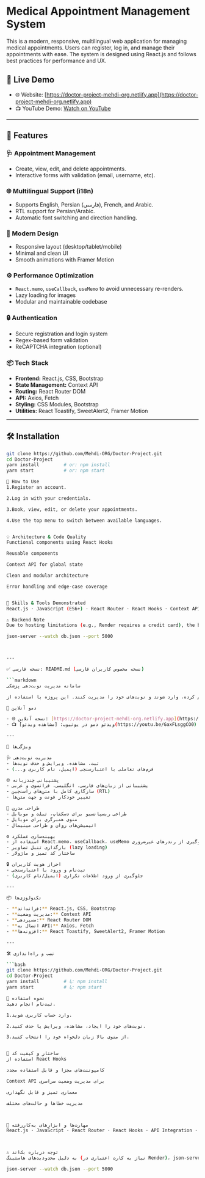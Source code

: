 # Medical Appointment Management System

This is a modern, responsive, multilingual web application for managing medical appointments. Users can register, log in, and manage their appointments with ease. The system is designed using React.js and follows best practices for performance and UX.

## 🚀 Live Demo

- 🌐 Website: [https://doctor-project-mehdi-org.netlify.app](https://doctor-project-mehdi-org.netlify.app)
- 📺 YouTube Demo: [Watch on YouTube](https://youtu.be/GaxFLsggCO0)

---

## 🌟 Features

### 🩺 Appointment Management
- Create, view, edit, and delete appointments.
- Interactive forms with validation (email, username, etc).

### 🌐 Multilingual Support (i18n)
- Supports English, Persian (فارسی), French, and Arabic.
- RTL support for Persian/Arabic.
- Automatic font switching and direction handling.

### 🎨 Modern Design
- Responsive layout (desktop/tablet/mobile)
- Minimal and clean UI
- Smooth animations with Framer Motion

### ⚙ Performance Optimization
- `React.memo`, `useCallback`, `useMemo` to avoid unnecessary re-renders.
- Lazy loading for images
- Modular and maintainable codebase

### 🔒 Authentication
- Secure registration and login system
- Regex-based form validation
- ReCAPTCHA integration (optional)

### 📦 Tech Stack

- **Frontend:** React.js, CSS, Bootstrap
- **State Management:** Context API
- **Routing:** React Router DOM
- **API:** Axios, Fetch
- **Styling:** CSS Modules, Bootstrap
- **Utilities:** React Toastify, SweetAlert2, Framer Motion

---

## 🛠️ Installation

```bash
git clone https://github.com/Mehdi-ORG/Doctor-Project.git
cd Doctor-Project
yarn install         # or: npm install
yarn start           # or: npm start

🧪 How to Use
1.Register an account.

2.Log in with your credentials.

3.Book, view, edit, or delete your appointments.

4.Use the top menu to switch between available languages.


💡 Architecture & Code Quality
Functional components using React Hooks

Reusable components

Context API for global state

Clean and modular architecture

Error handling and edge-case coverage


🧠 Skills & Tools Demonstrated
React.js · JavaScript (ES6+) · React Router · React Hooks · Context API · API Integration · Axios · JSON Server · Framer Motion · React Toastify · SweetAlert2 · Form Validation (Regex) · Responsive Design · RTL Support · Multilingual Apps

⚠ Backend Note
Due to hosting limitations (e.g., Render requires a credit card), the backend (json-server) is not deployed online. You can run it locally:

json-server --watch db.json --port 5000



---

✅ نسخه فارسی: README.md (نسخه مخصوص کاربران فارسی)

```markdown
سامانه مدیریت نوبت‌دهی پزشکی

این پروژه یک سامانه وب مدرن برای مدیریت نوبت‌دهی پزشکی است. کاربران می‌توانند ثبت‌نام کرده، وارد شوند و نوبت‌های خود را مدیریت کنند. این پروژه با استفاده از React.js و تکنولوژی‌های روز پیاده‌سازی شده و بهینه‌سازی‌های فراوانی در آن انجام شده است.

🚀 دمو آنلاین

- 🌐 نسخه آنلاین: [https://doctor-project-mehdi-org.netlify.app](https://doctor-project-mehdi-org.netlify.app)
- 📺 ویدئو دمو در یوتیوب: [مشاهده ویدئو](https://youtu.be/GaxFLsggCO0)

---

🌟 ویژگی‌ها

🩺 مدیریت نوبت‌دهی
- ثبت، مشاهده، ویرایش و حذف نوبت‌ها
- فرم‌های تعاملی با اعتبارسنجی (ایمیل، نام کاربری و...)

🌐 پشتیبانی چندزبانه
- پشتیبانی از زبان‌های فارسی، انگلیسی، فرانسوی و عربی
- سازگاری کامل با متن‌های راست‌چین (RTL)
- تغییر خودکار فونت و جهت متن‌ها

🎨 طراحی مدرن
- طراحی ریسپانسیو برای دسکتاپ، تبلت و موبایل
- منوی همبرگری برای موبایل
- انیمیشن‌های روان و طراحی مینیمال

⚙ بهینه‌سازی عملکرد
- استفاده از React.memo، useCallback، useMemo برای جلوگیری از رندرهای غیرضروری
- بارگذاری تنبل تصاویر (lazy loading)
- ساختار کد تمیز و ماژولار

🔒 احراز هویت کاربران
- ثبت‌نام و ورود با اعتبارسنجی
- جلوگیری از ورود اطلاعات تکراری (ایمیل/نام کاربری)

---

📦 تکنولوژی‌ها

- **فرانت‌اند:** React.js, CSS, Bootstrap
- **مدیریت وضعیت:** Context API
- **مسیر‌دهی:** React Router DOM
- **اتصال به API:** Axios, Fetch
- **افزونه‌ها:** React Toastify, SweetAlert2, Framer Motion

---

🛠️ نصب و راه‌اندازی

```bash
git clone https://github.com/Mehdi-ORG/Doctor-Project.git
cd Doctor-Project
yarn install         # یا: npm install
yarn start           # یا: npm start

🧪 نحوه استفاده
ثبت‌نام انجام دهید.

1.وارد حساب کاربری شوید.

2.نوبت‌های خود را ایجاد، مشاهده، ویرایش یا حذف کنید.

3.از منوی بالا زبان دلخواه خود را انتخاب کنید.


🧠 ساختار و کیفیت کد
استفاده از React Hooks

کامپوننت‌های مجزا و قابل استفاده مجدد

Context API برای مدیریت وضعیت سراسری

معماری تمیز و قابل نگهداری

مدیریت خطاها و حالت‌های مختلف



🧠 مهارت‌ها و ابزارهای به‌کاررفته
React.js · JavaScript · React Router · React Hooks · API Integration · Axios · JSON Server · Framer Motion · React Toastify · SweetAlert2 · Form Validation (Regex) · طراحی واکنش‌گرا · چندزبانه · پشتیبانی RTL



⚠ توجه درباره بک‌اند
به دلیل محدودیت‌های هاستینگ (نیاز به کارت اعتباری در Render)، json-server فقط به‌صورت لوکال اجرا می‌شود:

json-server --watch db.json --port 5000


